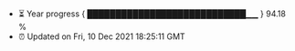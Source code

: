 - ⏳ Year progress { ████████████████████████████▁▁ } 94.18 %
- ⏰ Updated on Fri, 10 Dec 2021 18:25:11 GMT

